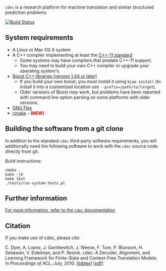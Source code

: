 `cdec` is a research platform for machine translation and similar structured prediction problems.

[![Build Status](https://travis-ci.org/redpony/cdec.svg?branch=master)](https://travis-ci.org/redpony/cdec)

## System requirements 

- A Linux or Mac OS X system
- A C++ compiler implementing at least the [C++-11 standard](http://www.stroustrup.com/C++11FAQ.html)
    - Some systems may have compilers that predate C++-11 support.
    - You may need to build your own C++ compiler or upgrade your operating system's.
- [Boost C++ libraries (version 1.44 or later)](http://www.boost.org/)
    - If you build your own boost, you _must install it_ using `bjam install` (to install it into a customized location use `--prefix=/path/to/target`).
    - Older versions of Boost _may_ work, but problems have been reported with command line option parsing on some platforms with older versions.
- [GNU Flex](http://flex.sourceforge.net/)
- [cmake](http://www.cmake.org/) - <font color="red"><b>(NEW)</b></font>

## Building the software from a git clone

In addition to the standard `cdec` third party software requirements, you will additionally need the following software to work with the `cdec` source code directly from git:

Build instructions:

    cmake .
    make -j4
    make test
    ./tests/run-system-tests.pl

## Further information

[For more information, refer to the `cdec` documentation](http://www.cdec-decoder.org)

## Citation

If you make use of cdec, please cite:

C. Dyer, A. Lopez, J. Ganitkevitch, J. Weese, F. Ture, P. Blunsom, H. Setiawan, V. Eidelman, and P. Resnik. cdec: A Decoder, Alignment, and Learning Framework for Finite-State and Context-Free Translation Models. In *Proceedings of ACL*, July, 2010. [[bibtex](http://www.cdec-decoder.org/cdec.bibtex.txt)] [[pdf](http://www.aclweb.org/anthology/P/P10/P10-4002.pdf)]
